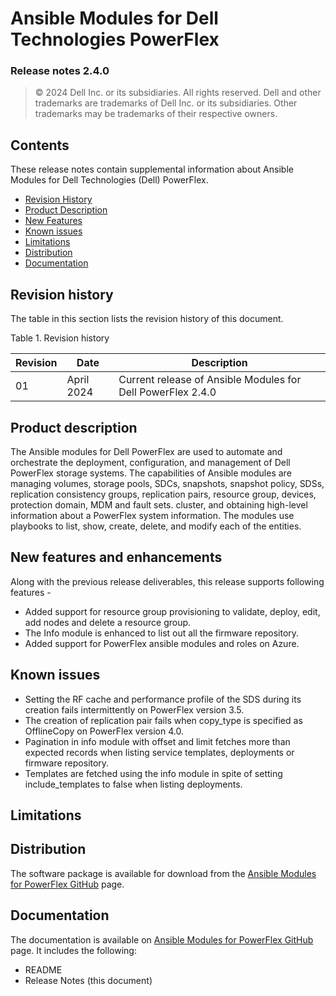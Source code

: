 **Ansible Modules for Dell Technologies PowerFlex** 
=========================================
### Release notes 2.4.0

>   © 2024 Dell Inc. or its subsidiaries. All rights reserved. Dell
>   and other trademarks are trademarks of Dell Inc. or its
>   subsidiaries. Other trademarks may be trademarks of their respective
>   owners.

Contents
-------
These release notes contain supplemental information about Ansible
Modules for Dell Technologies (Dell) PowerFlex.

-   [Revision History](#revision-history)
-   [Product Description](#product-description)
-   [New Features](#new-features-and-enhancements)
-   [Known issues](#known-issues)
-   [Limitations](#limitations)
-   [Distribution](#distribution)
-   [Documentation](#documentation)

Revision history
----------------
The table in this section lists the revision history of this document.

Table 1. Revision history

| Revision | Date            | Description                                                 |
|----------|-----------------|-------------------------------------------------------------|
| 01       | April 2024      | Current release of Ansible Modules for Dell PowerFlex 2.4.0 |

Product description
-------------------

The Ansible modules for Dell PowerFlex are used to automate and orchestrate
the deployment, configuration, and management of Dell PowerFlex storage
systems. The capabilities of Ansible modules are managing volumes,
storage pools, SDCs, snapshots, snapshot policy, SDSs, replication consistency groups, replication pairs, resource group, devices, protection domain, MDM and fault sets. 
cluster, and obtaining high-level information about a PowerFlex system information.
The modules use playbooks to list, show, create, delete, and modify
each of the entities.

New features and enhancements
-----------------------------
Along with the previous release deliverables, this release supports following features - 
- Added support for resource group provisioning to validate, deploy, edit, add nodes and delete a resource group.
- The Info module is enhanced to list out all the firmware repository.
- Added support for PowerFlex ansible modules and roles on Azure.

Known issues
------------
- Setting the RF cache and performance profile of the SDS during its creation fails intermittently on PowerFlex version 3.5.
- The creation of replication pair fails when copy_type is specified as OfflineCopy on PowerFlex version 4.0.
- Pagination in info module with offset and limit fetches more than expected records when listing service templates, deployments or firmware repository.
- Templates are fetched using the info module in spite of setting include_templates to false when listing deployments.

Limitations
-----------


Distribution
------------
The software package is available for download from the [Ansible Modules
for PowerFlex GitHub](https://github.com/dell/ansible-powerflex/tree/2.4.0) page.

Documentation
-------------
The documentation is available on [Ansible Modules for PowerFlex GitHub](https://github.com/dell/ansible-powerflex/tree/2.4.0/docs)
page. It includes the following:

   - README
   - Release Notes (this document)
